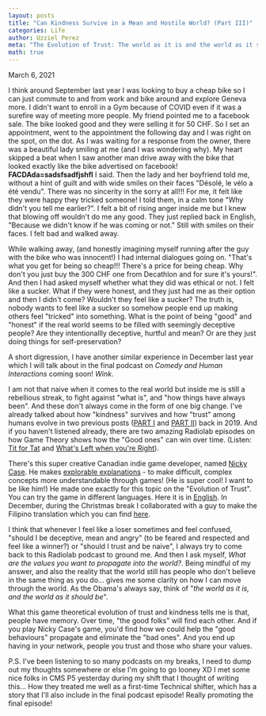 ```yaml
---
layout: posts
title: "Can Kindness Survive in a Mean and Hostile World? (Part III)"
categories: Life
author: Uzziel Perez
meta: "The Evolution of Trust: The world as it is and the world as it should be"
math: true
---
```


March 6, 2021

I think around September last year I was looking to buy a cheap bike so I can just commute to and from work and bike around and explore Geneva more. I didn't want to enroll in a Gym because of COVID even if it was a surefire way of meeting more people. My friend pointed me to a facebook sale. The bike looked good and they were selling it for 50 CHF. So I set an appointment, went to the appointment the following day and I was right on the spot, on the dot.
As I was waiting for a response from the owner, there was a beautiful lady smiling at me (and I was wondering why). My heart skipped a beat when I saw another man drive away with the bike that looked exactly like the bike advertised on facebook! **FACDAda=sadsfsadfjshfl** I said. Then the lady and her boyfriend told me, without a hint of guilt and with wide smiles on their faces "Désolé, le vélo a été vendu". There was no sincerity in the sorry at all!!! For me, it felt like they were happy they tricked someone! I told them, in a calm tone "Why didn't you tell me earlier?". I felt a bit of rising anger inside me but I knew that blowing off wouldn't do me any good. They just replied back in English, "Because we didn't know if he was coming or not." Still with smiles on their faces. I felt bad and walked away.

While walking away, (and honestly imagining myself running after the guy with the bike who was innocent!) I had internal dialogues going on. "That's what you get for being so cheap!!! There's a price for being cheap. Why don't you just buy the 300 CHF one from Decathlon and for sure it's yours!". And then I had asked myself whether what they did was ethical or not. I felt like a sucker. What if they were honest, and they just had me as their option and then I didn't come? Wouldn't they feel like a sucker? The truth is, nobody wants to feel like a sucker so somehow people end up making others feel "tricked" into something. What is the point of being "good" and "honest" if the real world seems to be filled with seemingly deceptive people? Are they intentionallly deceptive, hurtful and mean? Or are they just doing things for self-preservation?

A short digression, I have another similar experience in December last year which I will talk about in the final podcast on *Comedy and Human Interactions* coming soon! *Wink*.

I am not that naive when it comes to the real world but inside me is still a rebellious streak, to fight against "what is", and "how things have always been". And these don't always come in the form of one big change. I've already talked about how "kindness" survives and how "trust" among humans evolve in two previous posts ([PART I](https://uzzielperez.github.io/life/2019/12/03/Can-kindness-survive-in-a-mean-and-hostile-world-p1.html) and [PART II](https://uzzielperez.github.io/life/2019/12/14/Can-kindness-survive-in-a-mean-and-hostile-world-p2.html)) back in 2019. And if you haven't listened already, there are two amazing Radiolab episodes on how Game Theory shows how the "Good ones" can win over time. (Listen: [Tit for Tat](https://www.wnycstudios.org/podcasts/radiolab/segments/104010-one-good-deed-deserves-another) and [What's Left when you're Right](https://www.wnycstudios.org/podcasts/radiolab/episodes/whats-left-when-youre-right)).

There's this super creative Canadian indie game developer, named [Nicky Case](https://ncase.me/). He makes [explorable explanations](https://www.youtube.com/watch?v=Zl9m0AQInBk) - to make difficult, complex concepts more understandable through games! (He is super cool! I want to be like him!) He made one exactly for this topic on the "Evolution of Trust". You can try the game in different languages. Here it is in [English](https://ncase.me/trust/). In December, during the Christmas break I collaborated with a guy to make the Filipino translation which you can find [here](https://ncase.me/trust/).

I think that whenever I feel like a loser sometimes and feel confused, "should I be deceptive, mean and angry" (to be feared and respected and feel like a winner?) or "should I trust and be naive", I always try to come back to this Radiolab podcast to ground me. And then I ask myself, *What are the values you want to propagate into the world?*. Being mindful of my answer, and also the reality that the world still has people who don't believe in the same thing as you do... gives me some clarity on how I can move through the world. As the Obama's always say, think of "*the world as it is, and the world as it should be*".

What this game theoretical evolution of trust and kindness tells me is that, people have memory. Over time, "the good folks" will find each other. And if you play Nicky Case's game, you'd find how we could help the "good behaviours" propagate and eliminate the "bad ones". And you end up having in your network, people you trust and those who share your values. 

P.S. I've been listening to so many podcasts on my breaks, I need to dump out my thoughts somewhere or else I'm going to go looney XD I met some nice folks in CMS P5 yesterday during my shift that I thought of writing this... How they treated me well as a first-time Technical shifter, which has a story that I'll also include in the final podcast episode! Really promoting the final episode!
